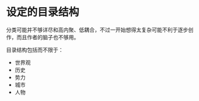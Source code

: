 # 设定的目录结构

分类可能并不够详尽和高内聚、低耦合，不过一开始想得太复杂可能不利于逐步创作，而且作者的脑子也不够用。

目录结构包括而不限于：

- 世界观
- 历史
- 势力
- 城市
- 人物